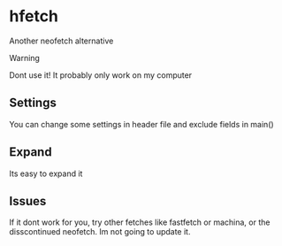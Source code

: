 # hfetch

Another neofetch alternative

> [!WARNING]
> Dont use it! It probably only work on my computer

## Settings

You can change some settings in header file and exclude fields in main()

## Expand

Its easy to expand it

## Issues

If it dont work for you, try other fetches like fastfetch or machina, or the
disscontinued neofetch. Im not going to update it.
